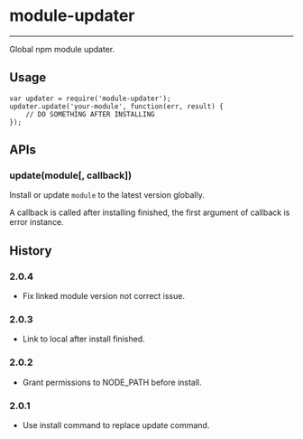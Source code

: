 # module-updater

---

Global npm module updater.

## Usage

```
var updater = require('module-updater');
updater.update('your-module', function(err, result) {
    // DO SOMETHING AFTER INSTALLING
});
```

## APIs

### update(module[, callback])

Install or update `module` to the latest version globally.

A callback is called after installing finished, the first argument of callback is error instance.

## History

### 2.0.4

- Fix linked module version not correct issue.

### 2.0.3

- Link to local after install finished.

### 2.0.2

- Grant permissions to NODE_PATH before install.

### 2.0.1

- Use install command to replace update command.
